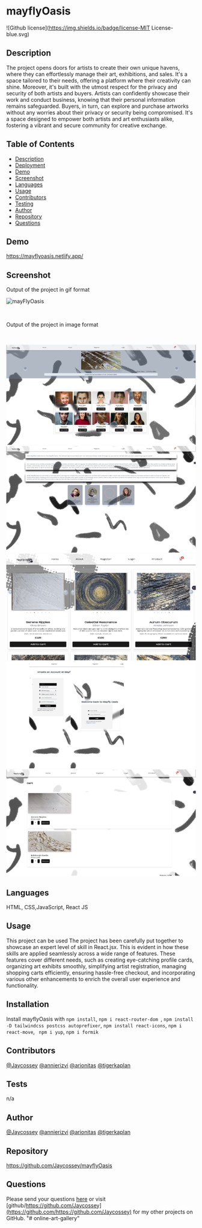 # mayflyOasis
![Github license](https://img.shields.io/badge/license-MIT License-blue.svg)

## Description
The project opens doors for artists to create their own unique havens, where they can effortlessly manage their art, exhibitions, and sales. It's a space tailored to their needs, offering a platform where their creativity can shine. Moreover, it's built with the utmost respect for the privacy and security of both artists and buyers. Artists can confidently showcase their work and conduct business, knowing that their personal information remains safeguarded. Buyers, in turn, can explore and purchase artworks without any worries about their privacy or security being compromised. It's a space designed to empower both artists and art enthusiasts alike, fostering a vibrant and secure community for creative exchange.

## Table of Contents
* [Description](#description)
* [Deployment](#deployment)
* [Demo](#demo)
* [Screenshot](#screenshot)
* [Languages](#languages)
* [Usage](#usage)
* [Contributors](#contributors)
* [Testing](#testing)
* [Author](#author)
* [Repository](#repository)
* [Questions](#questions)

## Demo
https://mayflyoasis.netlify.app/

## Screenshot
<p>Output of the project in gif format</p>

![mayFlyOasis](./src/assets/screenshots/mayflyOasis.gif)

<br>
<p>Output of the project in image format</p>
<br>

![homepage](./src/assets/screenshots/homepage.jpg)
![about](./src/assets/screenshots/about.jpg)
![product](./src/assets/screenshots/product.jpg)
![register_login](./src/assets/screenshots/register_login.jpg)
![basket](./src/assets/screenshots/basket.jpg)


## Languages
HTML, CSS,JavaScript, React JS
## Usage
This project can be used The project has been carefully put together to showcase an expert level of skill in React.jsx. This is evident in how these skills are applied seamlessly across a wide range of features. These features cover different needs, such as creating eye-catching profile cards, organizing art exhibits smoothly, simplifying artist registration, managing shopping carts efficiently, ensuring hassle-free checkout, and incorporating various other enhancements to enrich the overall user experience and functionality.

## Installation
Install mayflyOasis with ```npm install```, ```npm i react-router-dom ```, ```npm install -D tailwindcss postcss autoprefixer```, ```npm install react-icons```, ```npm i react-move```, ``` npm i yup```, ```npm i formik```
## Contributors
[@Jaycossey](https://github.com/Jaycossey)
[@annierizvi](https://github.com/annierizvi)
[@arionitas](https://github.com/arionitas)
[@tigerkaplan](https://github.com/tigerkaplan)
## Tests
n/a
## Author
[@Jaycossey](https://github.com/Jaycossey)
[@annierizvi](https://github.com/annierizvi)
[@arionitas](https://github.com/arionitas)
[@tigerkaplan](https://github.com/tigerkaplan)
## Repository
https://github.com/Jaycossey/mayflyOasis
## Questions
Please send your questions [here](mailto:jaycossey@live.com?subject=[GitHub]%20Dev%20Connect) or visit [github/https://github.com/Jaycossey](https://github.com/https://github.com/Jaycossey) for my other projects on GitHub.
"# online-art-gallery" 
